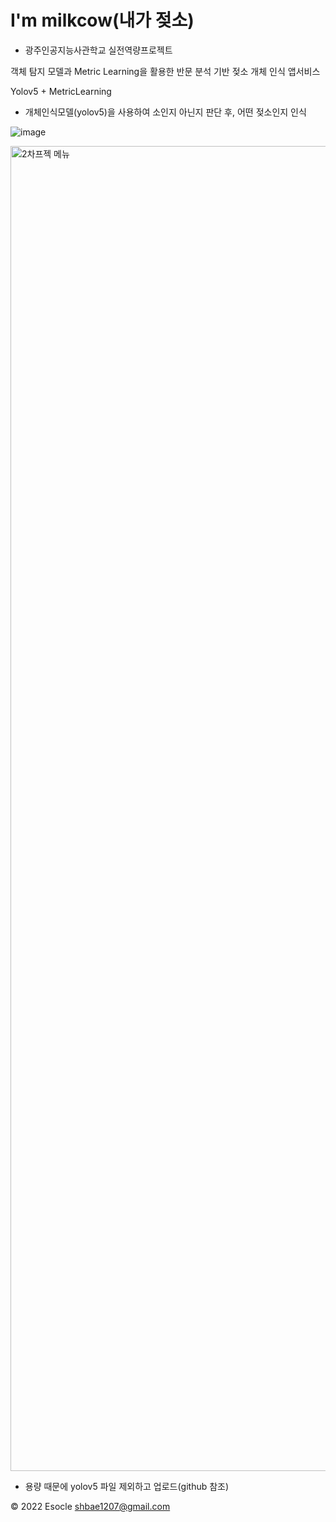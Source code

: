 # I'm milkcow(내가 젖소)

* 광주인공지능사관학교 실전역량프로젝트

객체 탐지 모델과 Metric Learning을 활용한 반문 분석 기반 젖소 개체 인식 앱서비스

Yolov5 + MetricLearning

- 개체인식모델(yolov5)을 사용하여 소인지 아닌지 판단 후, 어떤 젖소인지 인식

![image](https://user-images.githubusercontent.com/91296140/208429838-e41d8186-4033-4b84-a94c-e9d35a5c2da9.png)


<img width="2120" alt="2차프젝 메뉴" src="https://user-images.githubusercontent.com/91296140/208430521-f7b87a90-84b6-4f82-8114-28b9aca2c480.png">


* 용량 때문에 yolov5 파일 제외하고 업로드(github 참조)

© 2022 Esocle shbae1207@gmail.com
